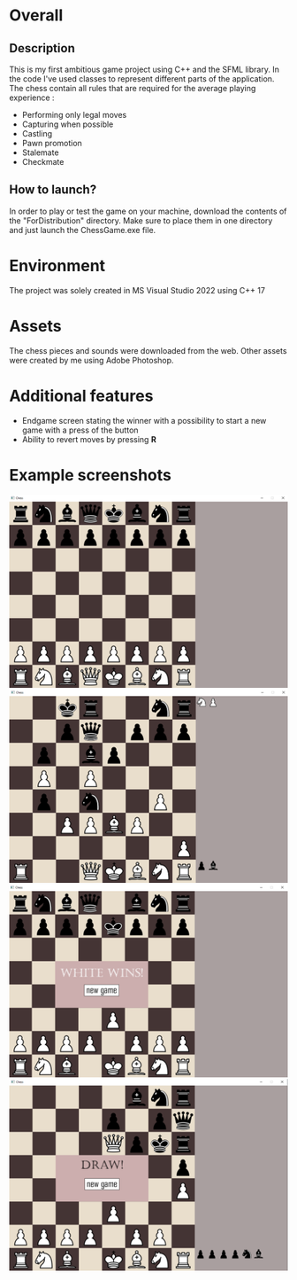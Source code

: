 ﻿# Overall
## Description
This is my first ambitious game project using C++ and the SFML library.
In the code I've used classes to represent different parts of the application.
The chess contain all rules that are required for the average playing experience :
- Performing only legal moves
- Capturing when possible 
- Castling
- Pawn promotion
- Stalemate
- Checkmate

## How to launch?
In order to play or test the game on your machine, download the contents of the "ForDistribution" directory. Make sure to place them in one directory and just launch the ChessGame.exe file. 

# Environment
The project was solely created in MS Visual Studio 2022 using C++ 17

# Assets
The chess pieces and sounds were downloaded from the web.
Other assets were created by me using Adobe Photoshop.

# Additional features
- Endgame screen stating the winner with a possibility to start a new game with a press of the button
- Ability to revert moves by pressing **R**

# Example screenshots

![Example 4](ExampleScreenshots/example4.png)
![Example 1](ExampleScreenshots/example1.png)
![Example 2](ExampleScreenshots/example2.png)
![Example 3](ExampleScreenshots/example3.png)
